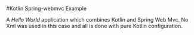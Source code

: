 #Kotlin Spring-webmvc Example

A _Hello World_ application which combines Kotlin and Spring Web Mvc. No Xml was used in this case and all is done with pure Kotlin configuration.
